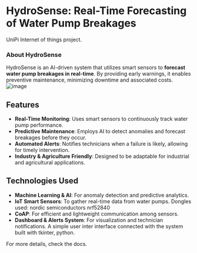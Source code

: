 # HydroSense: Real-Time Forecasting of Water Pump Breakages
UniPi Internet of things project.

### About HydroSense

HydroSense is an AI-driven system that utilizes smart sensors to **forecast water pump breakages in real-time**. By providing early warnings, it enables preventive maintenance, minimizing downtime and associated costs.
![image](https://github.com/user-attachments/assets/3f75e020-52d4-4742-a4da-cc84eda39a9e)

## Features

- **Real-Time Monitoring**: Uses smart sensors to continuously track water pump performance.
- **Predictive Maintenance**: Employs AI to detect anomalies and forecast breakages before they occur.
- **Automated Alerts**: Notifies technicians when a failure is likely, allowing for timely intervention.
- **Industry & Agriculture Friendly**: Designed to be adaptable for industrial and agricultural applications.

## Technologies Used

- **Machine Learning & AI**: For anomaly detection and predictive analytics.
- **IoT Smart Sensors**: To gather real-time data from water pumps. Dongles used: nordic semiconductors nrf52840
- **CoAP**: For efficient and lightweight communication among sensors.
- **Dashboard & Alerts System**: For visualization and technician notifications. A simple user inter interface connected with the system built with tkinter, python.


For more details, check the docs.

